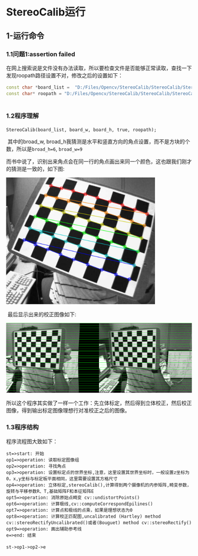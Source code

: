 # StereoCalib运行

## 1-运行命令

### 1.1问题1:assertion failed

在网上搜索说是文件没有办法读取，所以要检查文件是否能够正常读取，查找一下发现roopath路径设置不对，修改之后的设置如下：

```c++
const char *board_list =  "D:/Files/Opencv/StereoCalib/StereoCalib/StereoCalib/stereoData/example_19-03_list.txt";
const char* roopath = "D:/Files/Opencv/StereoCalib/StereoCalib/StereoCalib/stereoData/";
	
```

### 1.2程序理解

​	`StereoCalib(board_list, board_w, board_h, true, roopath);`

​	其中的broad_w, broad_h我猜测是水平和竖直方向的角点设置，而不是方块的个数，所以是`broad_h=6`, `broad_w=9`

​	而书中说了，识别出来角点会在同一行的角点画出来同一个颜色，这也跟我们刚才的猜测是一致的，如下图:

<img src="StereoCalib运行.assets/20210416103726.jpg" alt="20210416103726" style="zoom:80%;" />

​	最后显示出来的校正图像如下:

![20210416104014](StereoCalib运行.assets/20210416104014.jpg)

​	所以这个程序其实做了一样一个工作：先立体标定，然后得到立体校正，然后校正图像，得到输出标定图像理想行对准校正之后的图像。

### 1.3程序结构

程序流程图大致如下：

```flow
st=>start: 开始
op1=>operation: 读取标定图像组
op2=>operation: 寻找角点
op3=>operation: 设置标定点的世界坐标,注意，这里设置其世界坐标时，一般设置z坐标为0，x,y坐标与标定板平面相同，这里需要设置其方格尺寸
op4=>operation: 立体标定,stereoCalib(),计算得到两个摄像机的内参矩阵,畸变参数，旋转与平移参数R、T,基础矩阵F和本征矩阵E
opt5=>operation: 消除原始点畸变 cv::undistortPoints()
opt6=>operation: 计算极线,cv::computeCorrespondEpilines()
opt7=>operation: 计算点和极线的点乘，如果是理想状态为0
opt8=>operation: 计算校正匹配图,uncalibrated (Hartley) method cv::stereoRectifyUncalibrated()或者(Bouguet) method cv::stereoRectify()
opt9=>operation: 画出辅助参考线
e=>end: 结束

st->op1->op2->e
```

